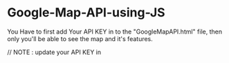 # Google-Map-API-using-JS
You Have to first add Your API KEY in to the "GoogleMapAPI.html" file, then only you'll be able to see the map and it's features.


// NOTE : update your API KEY in <script> Tag -> "key=Your_API_KEY"
 
 
 // for the code by google
 
https://developers.google.com/maps/documentation/javascript/adding-a-google-map

// for generating API KEY of Google Map API

Login to "https://console.developers.google.com/"

1. create projet for ex. "MyMapProject"
2. Enable APIS and Services
3. Find for "Maps JavaScript API" and click on it.
4. Click on Enable button
5. Go to "Credentials" menu
6. Click on "Create  Credentials" button

After this your API KEY will be shown to you.

THANK YOU...

